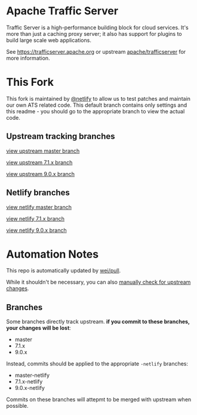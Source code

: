 # Apache Traffic Server
Traffic Server is a high-performance building block for cloud services.  It's more than just a caching proxy server; it also has support for plugins to build large scale web applications.

See https://trafficserver.apache.org or upstream [apache/trafficserver](https://github.com/apache/trafficserver) for more information.

# This Fork
This fork is maintained by [@netlify](https://github.com/netlify) to allow us to test patches and maintain our own ATS related code. This default branch contains only settings and this readme - you should go to the appropriate branch to view the actual code.

## Upstream tracking branches
[view upstream master branch](https://github.com/netlify/trafficserver/tree/master)

[view upstream 7.1.x branch](https://github.com/netlify/trafficserver/tree/7.1.x)

[view upstream 9.0.x branch](https://github.com/netlify/trafficserver/tree/9.0.x)

## Netlify branches
[view netlify master branch](https://github.com/netlify/trafficserver/tree/master-netlify)

[view netlify 7.1.x branch](https://github.com/netlify/trafficserver/tree/7.1.x-netlify)

[view netlify 9.0.x branch](https://github.com/netlify/trafficserver/tree/9.0.x-netlify)

# Automation Notes
This repo is automatically updated by [wei/pull](https://github.com/wei/pull).

While it shouldn't be necessary, you can also [manually check for upstream changes](https://pull.git.ci/process/netlify/trafficserver).

## Branches
Some branches directly track upstream. **if you commit to these branches, your changes will be lost**:
* master
* 7.1.x
* 9.0.x

Instead, commits should be applied to the appropriate `-netlify` branches:
* master-netlify
* 7.1.x-netlify
* 9.0.x-netlify

Commits on these branches will attepmt to be merged with upstream when possible.
